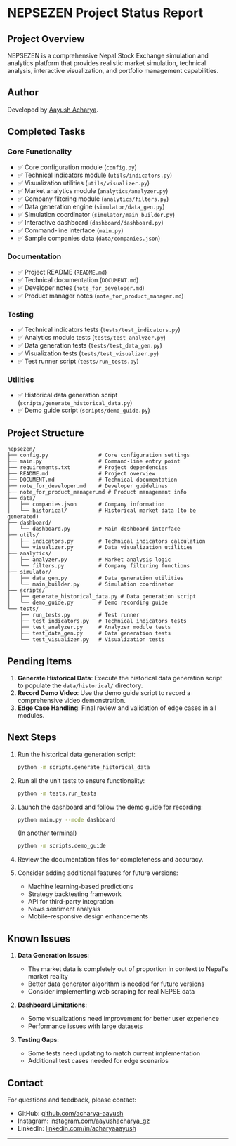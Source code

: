 # NEPSEZEN Project Status Report

## Project Overview
NEPSEZEN is a comprehensive Nepal Stock Exchange simulation and analytics platform that provides realistic market simulation, technical analysis, interactive visualization, and portfolio management capabilities.

## Author
Developed by [Aayush Acharya](https://github.com/acharya-aayush).

## Completed Tasks

### Core Functionality
- ✅ Core configuration module (`config.py`)
- ✅ Technical indicators module (`utils/indicators.py`)
- ✅ Visualization utilities (`utils/visualizer.py`)
- ✅ Market analytics module (`analytics/analyzer.py`)
- ✅ Company filtering module (`analytics/filters.py`)
- ✅ Data generation engine (`simulator/data_gen.py`)
- ✅ Simulation coordinator (`simulator/main_builder.py`)
- ✅ Interactive dashboard (`dashboard/dashboard.py`)
- ✅ Command-line interface (`main.py`)
- ✅ Sample companies data (`data/companies.json`)

### Documentation
- ✅ Project README (`README.md`)
- ✅ Technical documentation (`DOCUMENT.md`)
- ✅ Developer notes (`note_for_developer.md`)
- ✅ Product manager notes (`note_for_product_manager.md`)

### Testing
- ✅ Technical indicators tests (`tests/test_indicators.py`)
- ✅ Analytics module tests (`tests/test_analyzer.py`)
- ✅ Data generation tests (`tests/test_data_gen.py`)
- ✅ Visualization tests (`tests/test_visualizer.py`)
- ✅ Test runner script (`tests/run_tests.py`)

### Utilities
- ✅ Historical data generation script (`scripts/generate_historical_data.py`)
- ✅ Demo guide script (`scripts/demo_guide.py`)

## Project Structure
```
nepsezen/
├── config.py                # Core configuration settings
├── main.py                  # Command-line entry point
├── requirements.txt         # Project dependencies
├── README.md                # Project overview
├── DOCUMENT.md              # Technical documentation
├── note_for_developer.md    # Developer guidelines
├── note_for_product_manager.md # Product management info
├── data/
│   ├── companies.json       # Company information
│   └── historical/          # Historical market data (to be generated)
├── dashboard/
│   └── dashboard.py         # Main dashboard interface
├── utils/
│   ├── indicators.py        # Technical indicators calculation
│   └── visualizer.py        # Data visualization utilities
├── analytics/
│   ├── analyzer.py          # Market analysis logic
│   └── filters.py           # Company filtering functions
├── simulator/
│   ├── data_gen.py          # Data generation utilities
│   └── main_builder.py      # Simulation coordinator
├── scripts/
│   ├── generate_historical_data.py # Data generation script
│   └── demo_guide.py        # Demo recording guide
└── tests/
    ├── run_tests.py         # Test runner
    ├── test_indicators.py   # Technical indicators tests
    ├── test_analyzer.py     # Analyzer module tests
    ├── test_data_gen.py     # Data generation tests
    └── test_visualizer.py   # Visualization tests
```

## Pending Items
1. **Generate Historical Data**: Execute the historical data generation script to populate the `data/historical/` directory.
2. **Record Demo Video**: Use the demo guide script to record a comprehensive video demonstration.
3. **Edge Case Handling**: Final review and validation of edge cases in all modules.

## Next Steps
1. Run the historical data generation script:
   ```bash
   python -m scripts.generate_historical_data
   ```

2. Run all the unit tests to ensure functionality:
   ```bash
   python -m tests.run_tests
   ```

3. Launch the dashboard and follow the demo guide for recording:
   ```bash
   python main.py --mode dashboard
   ```
   (In another terminal)
   ```bash
   python -m scripts.demo_guide
   ```

4. Review the documentation files for completeness and accuracy.

5. Consider adding additional features for future versions:
   - Machine learning-based predictions
   - Strategy backtesting framework
   - API for third-party integration
   - News sentiment analysis
   - Mobile-responsive design enhancements

## Known Issues

1. **Data Generation Issues**:
   - The market data is completely out of proportion in context to Nepal's market reality
   - Better data generator algorithm is needed for future versions
   - Consider implementing web scraping for real NEPSE data

2. **Dashboard Limitations**:
   - Some visualizations need improvement for better user experience
   - Performance issues with large datasets

3. **Testing Gaps**:
   - Some tests need updating to match current implementation
   - Additional test cases needed for edge scenarios

## Contact

For questions and feedback, please contact:
- GitHub: [github.com/acharya-aayush](https://github.com/acharya-aayush)
- Instagram: [instagram.com/aayushacharya_gz](https://instagram.com/aayushacharya_gz)
- LinkedIn: [linkedin.com/in/acharyaaayush](https://linkedin.com/in/acharyaaayush)

---

